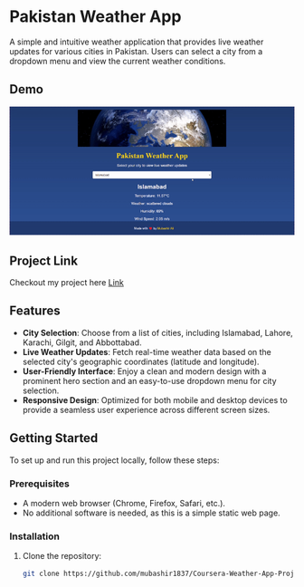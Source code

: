 # Pakistan Weather App

A simple and intuitive weather application that provides live weather updates for various cities in Pakistan. Users can select a city from a dropdown menu and view the current weather conditions.

## Demo

 ![Demo Project](./img/weather.gif)

## Project Link
Checkout my project here [Link](https://pk-weather.vercel.app/)


## Features


- **City Selection**: Choose from a list of cities, including Islamabad, Lahore, Karachi, Gilgit, and Abbottabad.
- **Live Weather Updates**: Fetch real-time weather data based on the selected city's geographic coordinates (latitude and longitude).
- **User-Friendly Interface**: Enjoy a clean and modern design with a prominent hero section and an easy-to-use dropdown menu for city selection.
- **Responsive Design**: Optimized for both mobile and desktop devices to provide a seamless user experience across different screen sizes.



## Getting Started

To set up and run this project locally, follow these steps:

### Prerequisites

- A modern web browser (Chrome, Firefox, Safari, etc.).
- No additional software is needed, as this is a simple static web page.

### Installation

1. Clone the repository:

   ```bash
   git clone https://github.com/mubashir1837/Coursera-Weather-App-Project.git

